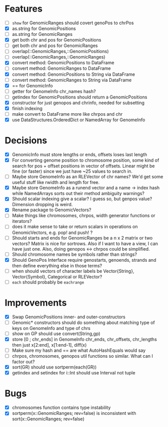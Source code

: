 # Features
* [ ] `show` for GenomicRanges should covert genoPos to chrPos
* [x] as.string for GenomicPositions
* [ ] as.string for GenomicRanges
* [x] get both chr and pos for GenomicPositions
* [ ] get both chr and pos for GenomicRanges
* [ ] overlap(::GenomicRanges,::GenomicPositions)
* [ ] overlap(::GenomicRanges,::GenomicRanges)
* [x] convert method: GenomicPositions to DataFrame
* [ ] convert method: GenomicRanges to DataFrame
* [x] convert method: GenomicPositions to String via DataFrame
* [ ] convert method: GenomicRanges to String via DataFrame
* [x] == for GenomicInfo
* [ ] getter for GenomeInfo chr_names hash?
* [ ] getindex for GenomicPositions should return a GenomicPositions
* [x] constructor for just genopos and chrinfo, needed for subsetting
* [x] finish indexing
* [ ] make convert to DataFrame more like chrpos and chr
* [x] use DataStructures.OrderedDict or NamedArray for GenomeInfo

# Decisions
* [x] GenomicInfo must store lengths or ends, offsets loses last length
* [x] For converting genome position to chromosome position, some kind
  of search for pos + offset positions in vector of offsets. Linear
  might be fine (or faster) since we just have ~25 values to search in.
* [ ] Maybe store GenomeInfo as an RLEVector of chr names? We'd get
some useful stuff like rwidth and length for free.
* [x] Maybe store GenomeInfo as a runend vector and a name -> index
  hash while NamedArrays sorts out their method ambiguity warnings?
* [x] Should scalar indexing give a scalar? I guess so, but genpos
  value?  Dimension dropping is weird.
* [x] Rename package to GenomicVectors?
* [ ] Make things like chromosomes, chrpos, width generator functions or iterators?
* [ ] does it make sense to take or return scalars in operations on GenomicVectors, e.g. pop! and push!  ?
* [ ] Should starts and ends for GenomicRanges be a n x 2 matrix or two vectors? Matrix is nice for
  sortrows. Also if I want to have a view, I can have just one. Also, doing genopos <-> chrpos could be simplified.
* [ ] Should chromosome names be symbols rather than strings?
* [x] Should GenoPos Interface require genostarts, genoends, strands and then define
everything else in those terms?
* [ ] when should vectors of character labels be Vector{String}, Vector{Symbol}, Categorical or RLEVector?
* [ ] `each` should probably be `eachrange`

# Improvements
* [x] Swap GenomicPositions inner- and outer-constructors
* [ ] Genomic* constructors should do something about matching type of
keys on GenomeInfo and type of chrs
* [ ] show on GP should use convert(String,gp)
* [x] store [0 ; chr_ends] in GenomeInfo chr_ends, chr_offsets,
chr_lengths then just x[2:end], x[1:end-1], diff(x)
* [ ] Make sure my hash and == are what AutoHashEquals would say 
* [ ] chrpos, chromosomes, genopos util functions so similar. What can I factor out?
* [x] sort(GR) should use sortperm(each(GR))
* [x] getindex and setindex for i::Int should use Interval not tuple

# Bugs
* [x] chromosomes function contains type instability
* [x] sortperm(x::GenomicRanges; rev=false) is inconsistent with sort(x::GenomicRanges; rev=false)
